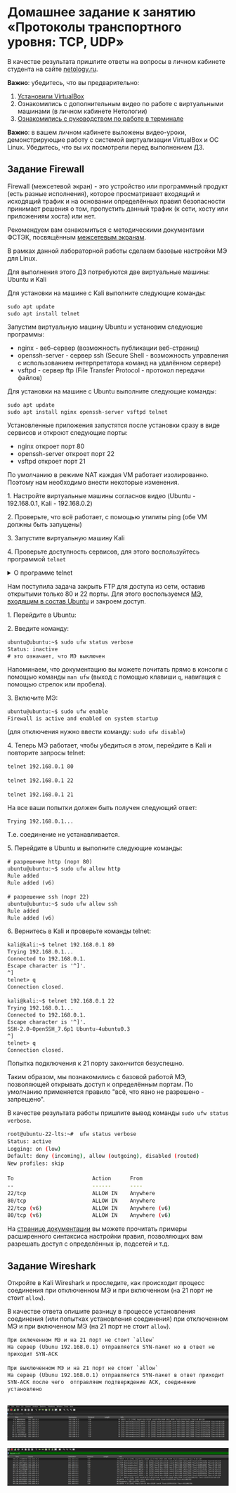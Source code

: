 # Домашнее задание к занятию «Протоколы транспортного уровня: TCP, UDP»

В качестве результата пришлите ответы на вопросы в личном кабинете студента на сайте [netology.ru](https://netology.ru).

**Важно**: убедитесь, что вы предварительно:
1. [Установили VirtualBox](../virtualbox/virtualbox.md)
1. Ознакомились с дополнительным видео по работе с виртуальными машинами (в личном кабинете Нетологии)
1. [Ознакомились с руководством по работе в терминале](../terminal/terminal.md) 

**Важно**: в вашем личном кабинете выложены видео-уроки, демонстрирующие работу с системой виртуализации VirtualBox и ОС Linux. Убедитесь, что вы их посмотрели перед выполнением ДЗ.

## Задание Firewall

Firewall (межсетевой экран) - это устройство или программный продукт (есть разные исполнения), которое просматривает входящий и исходящий трафик и на основании определённых правил безопасности принимает решения о том, пропустить данный трафик (к сети, хосту или приложениям хоста) или нет.

Рекомендуем вам ознакомиться с методическими документами ФСТЭК, посвящённым [межсетевым экранам](https://fstec.ru/dokumenty/vse-dokumenty/informatsionnye-i-analiticheskie-materialy/informatsionnoe-soobshchenie-fstek-rossii-ot-12-sentyabrya-2016-g-n-240-24-4278).

В рамках данной лабораторной работы сделаем базовые настройки МЭ для Linux.

Для выполнения этого ДЗ потребуются две виртуальные машины: Ubuntu и Kali

Для установки на машине с Kali выполните следующие команды:
```shell script
sudo apt update
sudo apt install telnet
```

Запустим виртуальную машину Ubuntu и установим следующие программы:
* nginx - веб-сервер (возможность публикации веб-страниц)
* openssh-server - сервер ssh (Secure Shell - возможность управления с использованием интерпретатора команд на удалённом сервере)
* vsftpd - сервер ftp (File Transfer Protocol - протокол передачи файлов)

Для установки на машине с Ubuntu выполните следующие команды:
```shell script
sudo apt update
sudo apt install nginx openssh-server vsftpd telnet
```

Установленные приложения запустятся после установки сразу в виде сервисов и откроют следующие порты:
- nginx откроет порт 80
- openssh-server откроет порт 22
- vsftpd откроет порт 21

По умолчанию в режиме NAT каждая VM работает изолированно. Поэтому нам необходимо внести некоторые изменения.

1\. Настройте виртуальные машины согласнов видео (Ubuntu - 192.168.0.1, Kali - 192.168.0.2)

2\. Проверьте, что всё работает, с помощью утилиты ping (обе VM должны быть запущены)

3\. Запустите виртуальную машину Kali

4\. Проверьте доступность сервисов, для этого воспользуйтесь программой `telnet`

<details>
<summary>О программе telnet</summary>

Программа telnet является одним из самых простых средств проверки доступности сервисов на удаленном хосте.

Проверка производится следующим образом:

`telnet \<адрес\> \<порт\>`

У нас адрес уже известен - это адрес Ubuntu (192.168.0.1)

Если появится сообщение: `telnet: Unable to connect to remote host: Connection refused` или долго "висит": `Trying XXX.XXX.XXX.XXX` значит, на данном порту сервис недоступен.

Примечание: для выхода из сеанса telnet, нужно:
1. Нажать `Ctrl` и `]` на клавиатуре, после этого приглашение изменит свой вид на telnet>
2. Ввести `q` и нажать `Enter` на клавиатуре

Перейдите в терминал Kali и выполните следующие проверки:

1\. Проверка порта 80:

```
kali@kali:~$ telnet 192.168.0.1 80
Trying 192.168.0.1...
Connected to 192.168.0.1.
```

2\. Проверка порта 22

```shell script
kali@kali:~$ telnet 192.168.0.1 22
```

Во время этой проверки может быть задан вопрос о ключах:

```shell script
The authenticity of host '192.168.0.1 (192.168.0.1)' can't be established.
ECDSA key fingerprint is SHA256: ----------------------------------------------.
Are you sure you want to continue connecting (yes/no/[fingerprint])? yes
```

В этом случае нужно набрать слово `yes`

3\. Проверка порта 21:

```shell script
kali@kali:~$ telnet 192.168.0.1 21
Trying 192.168.0.1...
Connected to 192.168.0.1.
Escape character is '^]'.
220 (vsFTPd 3.0.3)
```

Если все проверки завершились успешно, значит все сервисы запущены.
</details>

Нам поступила задача закрыть FTP для доступа из сети, оставив открытыми только 80 и 22 порты. Для этого воспользуемся [МЭ, входящим в состав Ubuntu](https://help.ubuntu.com/community/UFW) и закроем доступ.

1\. Перейдите в Ubuntu:

2\. Введите команду:

```shell script
ubuntu@ubuntu:~$ sudo ufw status verbose
Status: inactive
# это означает, что МЭ выключен
```

Напоминаем, что документацию вы можете почитать прямо в консоли с помощью команды `man ufw` (выход с помощью клавиши `q`, навигация с помощью стрелок или пробела).

3\. Включите МЭ:

```shell script
ubuntu@ubuntu:~$ sudo ufw enable
Firewall is active and enabled on system startup
```

(для отключения нужно ввести команду: `sudo ufw disable`)

4\. Теперь МЭ работает, чтобы убедиться в этом, перейдите в Kali и повторите запросы telnet:

```shell script
telnet 192.168.0.1 80

telnet 192.168.0.1 22

telnet 192.168.0.1 21
```

На все ваши попытки должен быть получен следующий ответ:

```shell script
Trying 192.168.0.1...
```

Т.е. соединение не устанавливается.

5\. Перейдите в Ubuntu и выполните следующие команды:

```shell script
# разрешение http (порт 80)
ubuntu@ubuntu:~$ sudo ufw allow http
Rule added
Rule added (v6)

# разрешение ssh (порт 22)
ubuntu@ubuntu:~$ sudo ufw allow ssh
Rule added
Rule added (v6)
```

6\. Вернитесь в Kali и проверьте команды telnet:

```shell script
kali@kali:~$ telnet 192.168.0.1 80
Trying 192.168.0.1...
Connected to 192.168.0.1.
Escape character is '^]'.
^]
telnet> q
Connection closed.

kali@kali:~$ telnet 192.168.0.1 22
Trying 192.168.0.1...
Connected to 192.168.0.1.
Escape character is '^]'.
SSH-2.0-OpenSSH_7.6p1 Ubuntu-4ubuntu0.3
^]
telnet> q
Connection closed.
```

Попытка подключения к 21 порту закончится безуспешно.

Таким образом, мы познакомились с базовой работой МЭ, позволяющей открывать доступ к определённым портам. По умолчанию применяется правило "всё, что явно не разрешено - запрещено".

В качестве результата работы пришлите вывод команды `sudo ufw status verbose`.

```bash
root@ubuntu-22-lts:~#  ufw status verbose
Status: active
Logging: on (low)
Default: deny (incoming), allow (outgoing), disabled (routed)
New profiles: skip

To                         Action      From
--                         ------      ----
22/tcp                     ALLOW IN    Anywhere
80/tcp                     ALLOW IN    Anywhere
22/tcp (v6)                ALLOW IN    Anywhere (v6)
80/tcp (v6)                ALLOW IN    Anywhere (v6)

```

На [странице документации](https://help.ubuntu.com/community/UFW) вы можете прочитать примеры расширенного синтаксиса настройки правил, позволяющих вам разрешать доступ с определённых ip, подсетей и т.д.

## Задание Wireshark

Откройте в Kali Wireshark и проследите, как происходит процесс соединения при отключенном МЭ и при включенном (на 21 порт не стоит `allow`).

В качестве ответа опишите разницу в процессе установления соединения (или попытках установления соединения) при отключенном МЭ и при включенном МЭ (на 21 порт не стоит `allow`).

```text
При включенном МЭ и на 21 порт не стоит `allow` 
На сервер (Ubunu 192.168.0.1) отправляется SYN-пакет но в ответ не приходит SYN-ACK 

При выключенном МЭ и на 21 порт не стоит `allow`
На сервер (Ubunu 192.168.0.1) отправляется SYN-пакет в ответ приходит SYN-ACK после чего  отправляем подтверждение ACK, соединение установлено


```

![Вывод Wireshark при включенном МЭ](pic/ufw_enable.jpg)

![Вывод Wireshark при выключенном МЭ](pic/ufw_desable.jpg)
